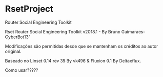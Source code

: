 # RsetProject

Router Social Engineering Toolkit

Rset Router Social Engineering Toolkit v2018.1 - By Bruno Guimaraes-CyberBot13"

Modificações são permitidas desde que se mantenham os créditos ao autor original.

Baseado no Linset 0.14 rev 35 By vk496 & Fluxion 0.1 By Deltaxflux.

Como usar?????




